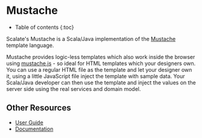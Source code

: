 # Mustache

* Table of contents
{:toc}

Scalate's Mustache is a Scala/Java implementation of the [Mustache](http://mustache.github.com/) template language.

Mustache provides logic-less templates which also work inside the browser using [mustache.js](http://github.com/janl/mustache.js) - so ideal for HTML templates which your designers own. You can use a regular HTML file as the template and let your designer own it, using a little JavaScript file inject the template with sample data. Your Scala/Java developer can then use the template and inject the values on the server side using the real services and domain model.

## Other Resources

* [User Guide](user-guide.html)
* [Documentation](index.html)
